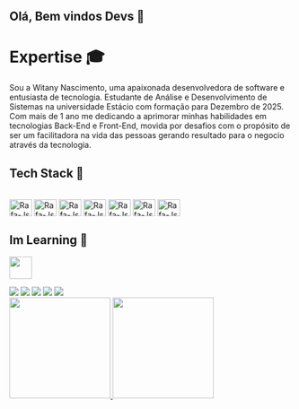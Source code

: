 
## Olá, Bem vindos Devs 👋

# Expertise 🎓
Sou a Witany Nascimento, uma apaixonada desenvolvedora de software e entusiasta de tecnologia. 
Estudante de Análise e Desenvolvimento de Sistemas na universidade Estácio com formação para Dezembro de 2025. Com mais de 1 ano me dedicando a aprimorar minhas habilidades em tecnologias Back-End e Front-End, movida por desafios com o propósito de ser um facilitadora na vida das pessoas gerando resultado para o negocio através da tecnologia. 

## Tech Stack 🚀

<div style="display: inline_block"><br>
<img align="center" alt="Rafa-Js" height="30" width="40" src="https://cdn.jsdelivr.net/gh/devicons/devicon/icons/java/java-original.svg">
<img align="center" alt="Rafa-Js" height="30" width="40" src="https://cdn.jsdelivr.net/gh/devicons/devicon/icons/css3/css3-original.svg">
<img align="center" alt="Rafa-Js" height="30" width="40" src="https://cdn.jsdelivr.net/gh/devicons/devicon/icons/git/git-original.svg">
<img align="center" alt="Rafa-Js" height="30" width="40" src="https://cdn.jsdelivr.net/gh/devicons/devicon/icons/javascript/javascript-original.svg">
<img align="center" alt="Rafa-Js" height="30" width="40" src="https://cdn.jsdelivr.net/gh/devicons/devicon/icons/html5/html5-original.svg">
<img align="center" alt="Rafa-Js" height="30" width="40" src="https://cdn.jsdelivr.net/gh/devicons/devicon/icons/mysql/mysql-original.svg" width="40">
<img align="center" alt="Rafa-Js" height="30" width="40" src="https://cdn.jsdelivr.net/gh/devicons/devicon/icons/vscode/vscode-original.svg" width="40" >
          
## Im Learning 🎯

<img loading="lazy"
src="https://cdn.jsdelivr.net/gh/devicons/devicon/icons/angularjs/angularjs-original.svg" width="40" height="40" />

<div> 
  <a href="https://www.youtube.com/channel/UCh2CBaBpimISKCYycs9sIGg" target="_blank"><img src="https://img.shields.io/badge/YouTube-FF0000?style=for-the-badge&logo=youtube&logoColor=white" target="_blank"></a>
  <a href="https://instagram.com/tanywii" target="_blank"><img src="https://img.shields.io/badge/-Instagram-%23E4405F?style=for-the-badge&logo=instagram&logoColor=white" target="_blank"></a>
  <a href="https://discord.com/channels/@tanywii" target="_blank"><img src="https://img.shields.io/badge/Discord-7289DA?style=for-the-badge&logo=discord&logoColor=white" target="_blank"></a> 
  <a href = "mailto:tanywiin@gmail.com"><img src="https://img.shields.io/badge/-Gmail-%23333?style=for-the-badge&logo=gmail&logoColor=white" target="_blank"></a>
  <a href="https://www.linkedin.com/in/witany-nascimento-8344bb288/" target="_blank"><img src="https://img.shields.io/badge/-LinkedIn-%230077B5?style=for-the-badge&logo=linkedin&logoColor=white" target="_blank"></a> 
  
</div>

<div>
<a href="https://github.com/tanywii">
<img loading="lazy" height="180em" src="https://github-readme-stats.vercel.app/api/top-langs/ 
username=tanywii&layout=compact&langs_count=7&theme=dracula"/>
  
<img loading="lazy" height="180em" src="https://github-readme-stats.vercel.app/api?username=tanywii&show_icons=true&theme=dracula&include_all_commits=true&count_private=true"/>
</div>
          
          
          
          
